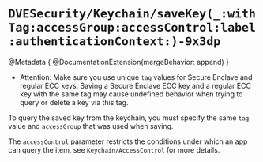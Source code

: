 # ``DVESecurity/Keychain/saveKey(_:withTag:accessGroup:accessControl:label:authenticationContext:)-9x3dp``

@Metadata {
    @DocumentationExtension(mergeBehavior: append)
}

- Attention: Make sure you use unique `tag` values for Secure Enclave and regular ECC keys.
Saving a Secure Enclave ECC key and a regular ECC key with the same tag may cause undefined behavior when trying to query or delete a key via this tag.

To query the saved key from the keychain, you must specify the same `tag`  value and `accessGroup`  that was used when saving.

The `accessControl` parameter restricts the conditions under which an app can query the item, see ``Keychain/AccessControl`` for more details.
